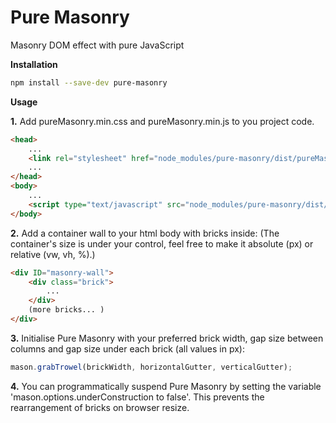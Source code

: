 # Pure Masonry

Masonry DOM effect with pure JavaScript

**Installation**

```bash
npm install --save-dev pure-masonry
```

**Usage**

**1.**
Add pureMasonry.min.css and pureMasonry.min.js to you project code.
```html
<head>
	...
	<link rel="stylesheet" href="node_modules/pure-masonry/dist/pureMasonry.css">
	...
</head>
<body>
	...
	<script type="text/javascript" src="node_modules/pure-masonry/dist/pureMasonry.js"></script>
</body>
```
**2.**
Add a container wall to your html body with bricks inside:
(The container's size is under your control, feel free to make it absolute (px) or relative (vw, vh, %).)
```html
<div ID="masonry-wall">
	<div class="brick">
		...
	</div>
	(more bricks... )
</div>
```
**3.**
Initialise Pure Masonry with your preferred brick width, gap size between columns and gap size under each brick (all values in px):
```javascript
mason.grabTrowel(brickWidth, horizontalGutter, verticalGutter);
```
**4.**
You can programmatically suspend Pure Masonry by setting the variable 'mason.options.underConstruction to false'. This prevents the rearrangement of bricks on browser resize.